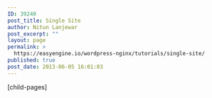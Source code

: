 ```yaml
---
ID: 39240
post_title: Single Site
author: Nitun Lanjewar
post_excerpt: ""
layout: page
permalink: >
  https://easyengine.io/wordpress-nginx/tutorials/single-site/
published: true
post_date: 2013-06-05 16:01:03
---
```

[child-pages]